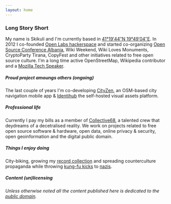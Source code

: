 ```yaml
---
layout: home
---
```

### Long Story Short
My name is Skikuli and I'm currently based in [41°19′44″N 19°49′04″E](https://osm.org/go/xexSP~s?m=).
In 2012 I co-founded [Open Labs hackerspace](https://openlabs.cc) and started co-organizing [Open Source Conference Albania](https://oscal.openlabs.cc), Wiki Weekend, Wiki Loves Monuments, CryptoParty Tirana, CopyFest and other initiatives related to free open source culture. I'm a long time active OpenStreetMap, Wikipedia contributor and a [Mozilla Tech Speaker](https://wiki.mozilla.org/TechSpeakers).

##### Proud project amoungs others (ongoing)
The last couple of years I'm co-developing [CityZen](http://cityzenapp.co/), an OSM-based city navigation mobile app & [Identihub](https://identihub.co/) the self-hosted visual assets platform.

##### Professional life
Currently I pay my bills as a member of [Collective68](http://collective68.tech/), a talented crew that deydreams of a decetralised reality.  We work on projects related to free open source software & hardware, open data, online privacy & security, open geoinformation and the digital public domain.  

##### Things I enjoy doing
City-biking, growing my [record collection](https://www.youtube.com/watch?v=z3_swo25ctM) and spreading counterculture propaganda while throwing [kung-fu kicks](https://youtu.be/wo2aUfwPQvs?t=41s) to [nazis](https://www.youtube.com/watch?v=SFM-9liNmrM).

##### _Content (un)licensing_
_Unless otherwise noted all the content published here is dedicated to the [public domain](https://creativecommons.org/choose/zero/)._
